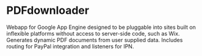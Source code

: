 # PDFdownloader
Webapp for Google App Engine designed to be pluggable into sites built on inflexible platforms without access to server-side code, such as Wix. Generates dynamic PDF documents from user supplied data. Includes routing for PayPal integration and listeners for IPN.
